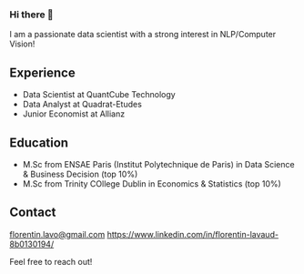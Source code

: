 ### Hi there 👋

I am a passionate data scientist with a strong interest in NLP/Computer Vision!

## Experience
- Data Scientist at QuantCube Technology 
- Data Analyst at Quadrat-Etudes
- Junior Economist at Allianz  

## Education
- M.Sc from ENSAE Paris (Institut Polytechnique de Paris) in Data Science & Business Decision (top 10%)
- M.Sc from Trinity COllege Dublin in Economics & Statistics (top 10%) 

## Contact
florentin.lavo@gmail.com 
https://www.linkedin.com/in/florentin-lavaud-8b0130194/ 

Feel free to reach out! 
